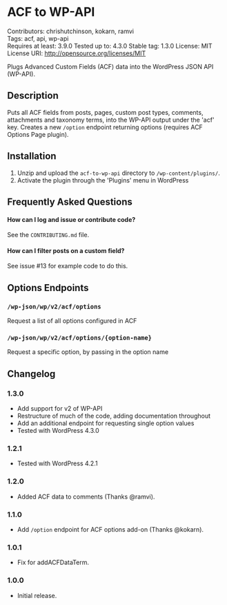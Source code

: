 # ACF to WP-API

Contributors: chrishutchinson, kokarn, ramvi   
Tags: acf, api, wp-api   
Requires at least: 3.9.0
Tested up to: 4.3.0 
Stable tag: 1.3.0
License: MIT   
License URI: http://opensource.org/licenses/MIT

Plugs Advanced Custom Fields (ACF) data into the WordPress JSON API (WP-API).

## Description

Puts all ACF fields from posts, pages, custom post types, comments, attachments and taxonomy terms, into the WP-API output under the 'acf' key. Creates a new `/option` endpoint returning options (requires ACF Options Page plugin).

## Installation

1. Unzip and upload the `acf-to-wp-api` directory to `/wp-content/plugins/`.
2. Activate the plugin through the 'Plugins' menu in WordPress

## Frequently Asked Questions

#### How can I log and issue or contribute code?
See the `CONTRIBUTING.md` file.

#### How can I filter posts on a custom field?
See issue #13 for example code to do this.

## Options Endpoints

### `/wp-json/wp/v2/acf/options`
Request a list of all options configured in ACF

### `/wp-json/wp/v2/acf/options/{option-name}`
Request a specific option, by passing in the option name

## Changelog

### 1.3.0

* Add support for v2 of WP-API
* Restructure of much of the code, adding documentation throughout
* Add an additional endpoint for requesting single option values
* Tested with WordPress 4.3.0

### 1.2.1

* Tested with WordPress 4.2.1

### 1.2.0

* Added ACF data to comments (Thanks @ramvi).

### 1.1.0

* Add `/option` endpoint for ACF options add-on (Thanks @kokarn).

### 1.0.1

* Fix for addACFDataTerm.

### 1.0.0

* Initial release.